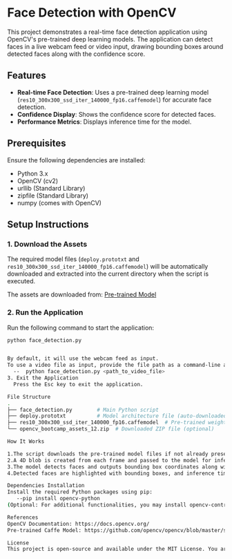 # Face Detection with OpenCV

This project demonstrates a real-time face detection application using OpenCV's pre-trained deep learning models. The application can detect faces in a live webcam feed or video input, drawing bounding boxes around detected faces along with the confidence score.

## Features

- **Real-time Face Detection**: Uses a pre-trained deep learning model (`res10_300x300_ssd_iter_140000_fp16.caffemodel`) for accurate face detection.
- **Confidence Display**: Shows the confidence score for detected faces.
- **Performance Metrics**: Displays inference time for the model.

## Prerequisites

Ensure the following dependencies are installed:

- Python 3.x
- OpenCV (cv2)
- urllib (Standard Library)
- zipfile (Standard Library)
- numpy (comes with OpenCV)

## Setup Instructions

### 1. Download the Assets

The required model files (`deploy.prototxt` and `res10_300x300_ssd_iter_140000_fp16.caffemodel`) will be automatically downloaded and extracted into the current directory when the script is executed.

The assets are downloaded from:
[Pre-trained Model](https://www.dropbox.com/s/efitgt363ada95a/opencv_bootcamp_assets_12.zip?dl=1)

### 2. Run the Application

Run the following command to start the application:

```bash
python face_detection.py


By default, it will use the webcam feed as input.
To use a video file as input, provide the file path as a command-line argument:
  --  python face_detection.py <path_to_video_file>
3. Exit the Application
  Press the Esc key to exit the application.

File Structure
.
├── face_detection.py        # Main Python script
├── deploy.prototxt          # Model architecture file (auto-downloaded)
├── res10_300x300_ssd_iter_140000_fp16.caffemodel  # Pre-trained weights (auto-downloaded)
└── opencv_bootcamp_assets_12.zip  # Downloaded ZIP file (optional)

How It Works

1.The script downloads the pre-trained model files if not already present.
2.A 4D blob is created from each frame and passed to the model for inference.
3.The model detects faces and outputs bounding box coordinates along with confidence scores.
4.Detected faces are highlighted with bounding boxes, and inference time is displayed.

Dependencies Installation
Install the required Python packages using pip:
   --pip install opencv-python
(Optional: For additional functionalities, you may install opencv-contrib-python.)

References
OpenCV Documentation: https://docs.opencv.org/
Pre-trained Caffe Model: https://github.com/opencv/opencv/blob/master/samples/dnn/face_detector

License
This project is open-source and available under the MIT License. You are free to use, modify, and distribute this project as per the license.
